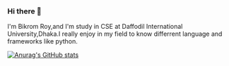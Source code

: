 ### Hi there 👋

I'm Bikrom Roy,and I'm study in CSE at Daffodil International University,Dhaka.I really enjoy in my field to know differrent language and frameworks like python.

[![Anurag's GitHub stats](https://github-readme-stats.vercel.app/api?username=ADATYA)](https://github.com/anuraghazra/github-readme-stats)

<!--
**ADATYA/ADATYA** is a ✨ _special_ ✨ repository because its `README.md` (this file) appears on your GitHub profile.

Here are some ideas to get you started:

- 🔭 I’m currently working on ...
- 🌱 I’m currently learning ...
- 👯 I’m looking to collaborate on ...
- 🤔 I’m looking for help with ...
- 💬 Ask me about ...
- 📫 How to reach me: ...
- 😄 Pronouns: ...
- ⚡ Fun fact: ...
-->
